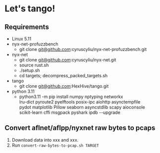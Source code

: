 # Let's tango!

## Requirements

+ Linux 5.11
+ nyx-net-profuzzbench
    - git clone git@github.com:cyruscyliu/nyx-net-profuzzbench.git
+ nyx-net
    - git clone git@github.com:cyruscyliu/nyx-net.git
    - source rust.sh
    - ./setup.sh
    - cd targets; decompress_packed_targets.sh
+ tango
    - git clone git@github.com:HexHive/tango.git
+ python 3.11
    - python3.11 -m pip install numpy nptyping networkx \
      lru-dict pyroute2 pyelftools posix-ipc aiohttp asynctempfile \
      pydot matplotlib Pillow seaborn asyncstdlib scapy aioconsole \
      scikit-learn cffi msgpack pyshark ipdb --upgrade

## Convert aflnet/aflpp/nyxnet raw bytes to pcaps

1. Download data into xxx and xxx.
2. Run `convert-raw-bytes-to-pcap.sh TARGET`
